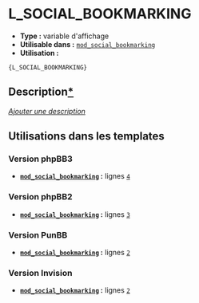 # L_SOCIAL_BOOKMARKING
* __Type :__ variable d'affichage
* __Utilisable dans :__ [`mod_social_bookmarking`](../tpl/mod_social_bookmarking.md#readme)
* __Utilisation :__

```smarty
{L_SOCIAL_BOOKMARKING}
```

## Description[*](https://fa-tvars.appspot.com/var/L_SOCIAL_BOOKMARKING)
[*Ajouter une description*](https://fa-tvars.appspot.com/var/L_SOCIAL_BOOKMARKING)

## Utilisations dans les templates

### Version phpBB3
* __[`mod_social_bookmarking`](../tpl/mod_social_bookmarking.md#readme) :__ lignes [`4`](../src/prosilver/mod_social_bookmarking.tpl#L4)
### Version phpBB2
* __[`mod_social_bookmarking`](../tpl/mod_social_bookmarking.md#readme) :__ lignes [`3`](../src/subsilver/mod_social_bookmarking.tpl#L3)
### Version PunBB
* __[`mod_social_bookmarking`](../tpl/mod_social_bookmarking.md#readme) :__ lignes [`2`](../src/punbb/mod_social_bookmarking.tpl#L2)
### Version Invision
* __[`mod_social_bookmarking`](../tpl/mod_social_bookmarking.md#readme) :__ lignes [`2`](../src/invision/mod_social_bookmarking.tpl#L2)
